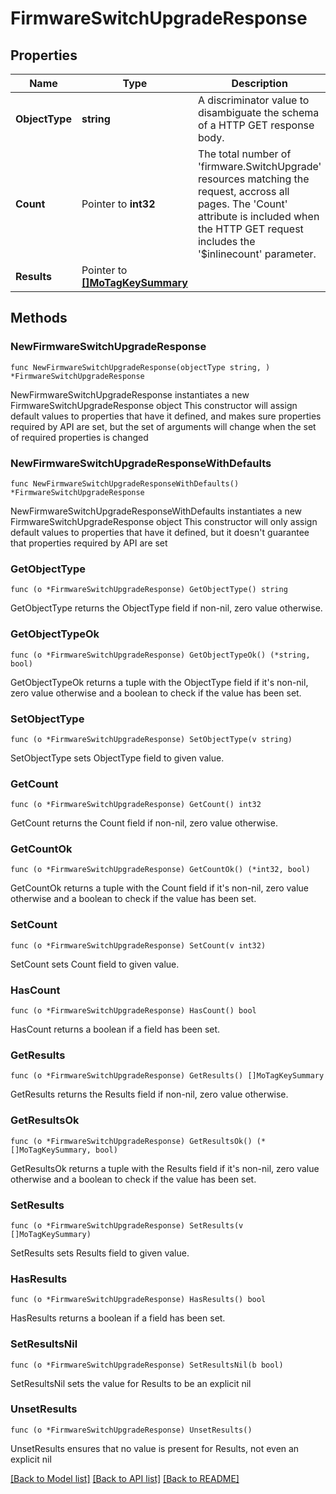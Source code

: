 # FirmwareSwitchUpgradeResponse

## Properties

Name | Type | Description | Notes
------------ | ------------- | ------------- | -------------
**ObjectType** | **string** | A discriminator value to disambiguate the schema of a HTTP GET response body. | 
**Count** | Pointer to **int32** | The total number of &#39;firmware.SwitchUpgrade&#39; resources matching the request, accross all pages. The &#39;Count&#39; attribute is included when the HTTP GET request includes the &#39;$inlinecount&#39; parameter. | [optional] 
**Results** | Pointer to [**[]MoTagKeySummary**](mo.TagKeySummary.md) |  | [optional] 

## Methods

### NewFirmwareSwitchUpgradeResponse

`func NewFirmwareSwitchUpgradeResponse(objectType string, ) *FirmwareSwitchUpgradeResponse`

NewFirmwareSwitchUpgradeResponse instantiates a new FirmwareSwitchUpgradeResponse object
This constructor will assign default values to properties that have it defined,
and makes sure properties required by API are set, but the set of arguments
will change when the set of required properties is changed

### NewFirmwareSwitchUpgradeResponseWithDefaults

`func NewFirmwareSwitchUpgradeResponseWithDefaults() *FirmwareSwitchUpgradeResponse`

NewFirmwareSwitchUpgradeResponseWithDefaults instantiates a new FirmwareSwitchUpgradeResponse object
This constructor will only assign default values to properties that have it defined,
but it doesn't guarantee that properties required by API are set

### GetObjectType

`func (o *FirmwareSwitchUpgradeResponse) GetObjectType() string`

GetObjectType returns the ObjectType field if non-nil, zero value otherwise.

### GetObjectTypeOk

`func (o *FirmwareSwitchUpgradeResponse) GetObjectTypeOk() (*string, bool)`

GetObjectTypeOk returns a tuple with the ObjectType field if it's non-nil, zero value otherwise
and a boolean to check if the value has been set.

### SetObjectType

`func (o *FirmwareSwitchUpgradeResponse) SetObjectType(v string)`

SetObjectType sets ObjectType field to given value.


### GetCount

`func (o *FirmwareSwitchUpgradeResponse) GetCount() int32`

GetCount returns the Count field if non-nil, zero value otherwise.

### GetCountOk

`func (o *FirmwareSwitchUpgradeResponse) GetCountOk() (*int32, bool)`

GetCountOk returns a tuple with the Count field if it's non-nil, zero value otherwise
and a boolean to check if the value has been set.

### SetCount

`func (o *FirmwareSwitchUpgradeResponse) SetCount(v int32)`

SetCount sets Count field to given value.

### HasCount

`func (o *FirmwareSwitchUpgradeResponse) HasCount() bool`

HasCount returns a boolean if a field has been set.

### GetResults

`func (o *FirmwareSwitchUpgradeResponse) GetResults() []MoTagKeySummary`

GetResults returns the Results field if non-nil, zero value otherwise.

### GetResultsOk

`func (o *FirmwareSwitchUpgradeResponse) GetResultsOk() (*[]MoTagKeySummary, bool)`

GetResultsOk returns a tuple with the Results field if it's non-nil, zero value otherwise
and a boolean to check if the value has been set.

### SetResults

`func (o *FirmwareSwitchUpgradeResponse) SetResults(v []MoTagKeySummary)`

SetResults sets Results field to given value.

### HasResults

`func (o *FirmwareSwitchUpgradeResponse) HasResults() bool`

HasResults returns a boolean if a field has been set.

### SetResultsNil

`func (o *FirmwareSwitchUpgradeResponse) SetResultsNil(b bool)`

 SetResultsNil sets the value for Results to be an explicit nil

### UnsetResults
`func (o *FirmwareSwitchUpgradeResponse) UnsetResults()`

UnsetResults ensures that no value is present for Results, not even an explicit nil

[[Back to Model list]](../README.md#documentation-for-models) [[Back to API list]](../README.md#documentation-for-api-endpoints) [[Back to README]](../README.md)


